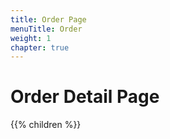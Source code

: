 ```yaml
---
title: Order Page
menuTitle: Order
weight: 1
chapter: true
---
```


# Order Detail Page

{{% children %}}
